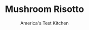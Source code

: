 ---
layout: ../../layouts/MarkdownPostLayout.astro
title: Mushroom Risotto
author: America's Test Kitchen
pubDate: 2023-03-15
description: "For a savory vegetarian supper, start with the right rice and mushrooms."
image_url: https://res.cloudinary.com/hksqkdlah/image/upload/ar_1:1,c_fill,dpr_2.0,f_auto,fl_lossy.progressive.strip_profile,g_faces:auto,q_auto:low,w_344/SFS_MushroomRisotto-17_kmhhgr
tags: ["Main Courses","Italian","Rice"]
calories: 2953
protein: 22
carbohydrates: 75
fats: 
fiber: 5
ingredients: ["2 tablespoons, extra-virgin olive oil","8 ounces, cremini mushrooms, trimmed and quartered","8 ounces, shiitake mushrooms, stemmed and quartered","1 1/2 teaspoons, table salt, divided","1/2 teaspoon, pepper","6 tablespoons, unsalted butter, cut into 6 pieces, divided","2 , shallots, minced","1/4 ounce, dried porcini mushrooms, rinsed and chopped fine","3 , garlic cloves, minced","1 1/2 cups, Arborio rice","1 cup, dry white wine","4 cups, water, divided","2 teaspoons, chopped fresh thyme","2 ounces, Parmesan cheese, grated (1 cup)","2 tablespoons, chopped fresh parsley, plus extra for sprinkling"]
serves: 4
time: "1 hour 5 minutes"
instructions: ["Heat oil in Dutch oven over medium heat until shimmering. Add cremini mushrooms, shiitake mushrooms, ½ teaspoon salt, and pepper. Cover and cook until mushrooms release their liquid, about 5 minutes. Uncover and continue to cook, stirring occasionally, until all liquid has evaporated and mushrooms begin to brown, 8 to 10 minutes longer.","Add 4 tablespoons butter, shallots, porcini mushrooms, and garlic and cook until fragrant, about 1 minute. Add rice and cook, stirring frequently with wooden spoon, until grains are translucent around edges, about 2 minutes. Add wine and cook, stirring constantly and scraping up any browned bits, until wine is fully absorbed, about 2 minutes.","Stir in 3 cups water, thyme, and remaining 1 teaspoon salt. Increase heat to high and bring to simmer. Stir, cover, and reduce heat to medium-low. Cook until almost all liquid has been absorbed and rice is just al dente, about 12 minutes, stirring twice during cooking.","Add remaining 1 cup water and cook, stirring constantly, until risotto is creamy, about 3 minutes. Off heat, cover and let stand for 5 minutes (risotto will continue to thicken as it sits).","Stir in Parmesan, parsley, and remaining 2 tablespoons butter. Risotto should have consistency of loose oatmeal; wooden spoon dragged through mixture should leave trail that takes about 3 seconds to fill in. Adjust consistency with small increments of warm water as needed. Season with salt and pepper to taste. Serve immediately, sprinkled with extra parsley."]
nutrition: ["717 mg Potassium","504 mg Phosphorus","492 mg Calcium","4 mg Iron","70 mg Magnesium","1361 mg Sodium","3 mg Zinc","34 g Fat","7 mg Niacin (B3)","12 g Monounsaturated","1 g Polyunsaturated","6 mg Vitamin C","71 mg Cholesterol","18 g Saturated","5 g Fiber","168 µg Folic acid","46 µg Folate (food)","5 g Sugars","38 µg Vitamin K","442 g Water","75 g Carbs","333 µg Folate equivalent (total)","22 g Protein","1 mg Vitamin E","231 µg Vitamin A","738 kcal Energy","2953 calories"]
notes: "You can substitute white mushrooms for the cremini mushrooms and chanterelle or oyster mushrooms for the shiitakes, if desired. If the mushroom caps are larger than 2 inches in diameter, cut them into six pieces. One and a half cups of Arborio rice weighs about 11 ounces."
---